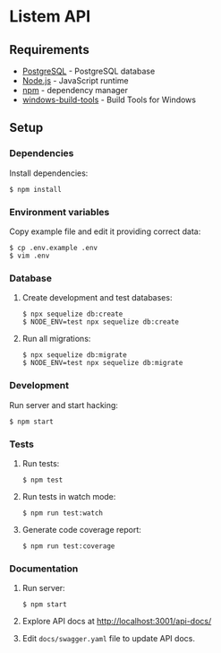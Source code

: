# Listem API

## Requirements

- [PostgreSQL](https://www.postgresql.org/) - PostgreSQL database
- [Node.js](https://nodejs.org/) - JavaScript runtime
- [npm](https://www.npmjs.com/) - dependency manager
- [windows-build-tools](https://github.com/felixrieseberg/windows-build-tools/) - Build Tools for Windows

## Setup

### Dependencies

Install dependencies:

```
$ npm install
```

### Environment variables

Copy example file and edit it providing correct data:

```
$ cp .env.example .env
$ vim .env
```

### Database

1. Create development and test databases:

   ```
   $ npx sequelize db:create
   $ NODE_ENV=test npx sequelize db:create
   ```

2. Run all migrations:

   ```
   $ npx sequelize db:migrate
   $ NODE_ENV=test npx sequelize db:migrate
   ```

### Development

Run server and start hacking:

```
$ npm start
```

### Tests

1. Run tests:

   ```
   $ npm test
   ```

2. Run tests in watch mode:

   ```
   $ npm run test:watch
   ```

3. Generate code coverage report:

   ```
   $ npm run test:coverage
   ```

### Documentation

1. Run server:

   ```
   $ npm start
   ```

2. Explore API docs at [http://localhost:3001/api-docs/](http://localhost:3001/api-docs/)

3. Edit `docs/swagger.yaml` file to update API docs.

